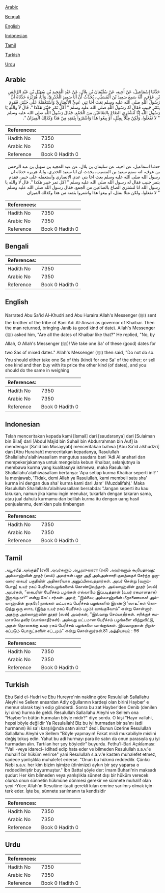 [Arabic](#arabic)

[Bengali](#bengali)

[English](#english)

[Indonesian](#indonesian)

[Tamil](#tamil)

[Turkish](#turkish)

[Urdu](#urdu)

## Arabic


<div dir="rtl" lang="ar" style={{fontSize:'larger',backgroundColor:'#f8f9fa',padding:20}}>
حَدَّثَنَا إِسْمَاعِيلُ، عَنْ أَخِيهِ، عَنْ سُلَيْمَانَ بْنِ بِلاَلٍ، عَنْ عَبْدِ الْمَجِيدِ بْنِ سُهَيْلِ بْنِ عَبْدِ الرَّحْمَنِ بْنِ عَوْفٍ، أَنَّهُ سَمِعَ سَعِيدَ بْنَ الْمُسَيَّبِ، يُحَدِّثُ أَنَّ أَبَا سَعِيدٍ الْخُدْرِيَّ، وَأَبَا، هُرَيْرَةَ حَدَّثَاهُ أَنَّ رَسُولَ اللَّهِ صلى الله عليه وسلم بَعَثَ أَخَا بَنِي عَدِيٍّ الأَنْصَارِيَّ وَاسْتَعْمَلَهُ عَلَى خَيْبَرَ، فَقَدِمَ بِتَمْرٍ جَنِيبٍ فَقَالَ لَهُ رَسُولُ اللَّهِ صلى الله عليه وسلم ‏"‏ أَكُلُّ تَمْرِ خَيْبَرَ هَكَذَا ‏"‏‏.‏ قَالَ لاَ وَاللَّهِ يَا رَسُولَ اللَّهِ إِنَّا لَنَشْتَرِي الصَّاعَ بِالصَّاعَيْنِ مِنَ الْجَمْعِ‏.‏ فَقَالَ رَسُولُ اللَّهِ صلى الله عليه وسلم ‏"‏ لاَ تَفْعَلُوا، وَلَكِنْ مِثْلاً بِمِثْلٍ، أَوْ بِيعُوا هَذَا وَاشْتَرُوا بِثَمَنِهِ مِنْ هَذَا وَكَذَلِكَ الْمِيزَانُ ‏"‏‏.‏
</div>
<div style={{backgroundColor:'#f8f9fa',padding:20, marginBottom: 10}}><table> <thead> <tr> <th>References:</th> <th></th> </tr> </thead> <tbody><tr><td>Hadith No</td><td>7350</td></tr><tr><td>Arabic No</td><td>7350</td></tr><tr><td>Reference</td><td>Book 0 Hadith 0</td></tr></tbody></table></div>


<div dir="rtl" lang="ar" style={{fontSize:'larger',backgroundColor:'#f8f9fa',padding:20}}>
حدثنا اسماعيل، عن اخيه، عن سليمان بن بلال، عن عبد المجيد بن سهيل بن عبد الرحمن بن عوف، انه سمع سعيد بن المسيب، يحدث ان ابا سعيد الخدري، وابا، هريرة حدثاه ان رسول الله صلى الله عليه وسلم بعث اخا بني عدي الانصاري واستعمله على خيبر، فقدم بتمر جنيب فقال له رسول الله صلى الله عليه وسلم " اكل تمر خيبر هكذا ". قال لا والله يا رسول الله انا لنشتري الصاع بالصاعين من الجمع. فقال رسول الله صلى الله عليه وسلم " لا تفعلوا، ولكن مثلا بمثل، او بيعوا هذا واشتروا بثمنه من هذا وكذلك الميزان
</div>
<div style={{backgroundColor:'#f8f9fa',padding:20, marginBottom: 10}}><table> <thead> <tr> <th>References:</th> <th></th> </tr> </thead> <tbody><tr><td>Hadith No</td><td>7350</td></tr><tr><td>Arabic No</td><td>7350</td></tr><tr><td>Reference</td><td>Book 0 Hadith 0</td></tr></tbody></table></div>

## Bengali


<div dir="ltr" lang="bn" style={{fontSize:'larger',backgroundColor:'#f8f9fa',padding:20}}>

</div>
<div style={{backgroundColor:'#f8f9fa',padding:20, marginBottom: 10}}><table> <thead> <tr> <th>References:</th> <th></th> </tr> </thead> <tbody><tr><td>Hadith No</td><td>7350</td></tr><tr><td>Arabic No</td><td>7350</td></tr><tr><td>Reference</td><td>Book 0 Hadith 0</td></tr></tbody></table></div>

## English


<div dir="ltr" lang="en" style={{fontSize:'larger',backgroundColor:'#f8f9fa',padding:20}}>
Narrated Abu Sa'id Al-Khudri and Abu Huraira:Allah's Messenger (ﷺ) sent the brother of the tribe of Bani Adi Al-Ansari as governor of Khaibar. Then the man returned, bringing Janib (a good kind of date). Allah's Messenger (ﷺ) asked him, "Are all the dates of Khaibar like that?" He replied, "No, by Allah, O Allah's Messenger (ﷺ)! We take one Sa' of these (good) dates for two Sas of mixed dates." Allah's Messenger (ﷺ) then said, "Do not do so. You should either take one Sa of this (kind) for one Sa' of the other; or sell one kind and then buy with its price the other kind (of dates), and you should do the same in weighing
</div>
<div style={{backgroundColor:'#f8f9fa',padding:20, marginBottom: 10}}><table> <thead> <tr> <th>References:</th> <th></th> </tr> </thead> <tbody><tr><td>Hadith No</td><td>7350</td></tr><tr><td>Arabic No</td><td>7350</td></tr><tr><td>Reference</td><td>Book 0 Hadith 0</td></tr></tbody></table></div>

## Indonesian


<div dir="ltr" lang="id" style={{fontSize:'larger',backgroundColor:'#f8f9fa',padding:20}}>
Telah menceritakan kepada kami [Ismail] dari [saudaranya] dari [Sulaiman bin Bilal] dari [Abdul Majid bin Suhail bin Abdurrahman bin Auf] ia mendengar [Sa'id bin Musayyab] menceritakan bahwa [Abu Sa'id alkhudzri] dan [Abu Hurairah] menceritakan kepadanya, Rasulullah Shallallahu'alaihiwasallam mengutus saudara bani 'Adi Al anshari dan mempekerjakannya untuk mengelola kebun Khaibar, selanjutnya ia membawa kurma yang kualitasnya istimewa, maka Rasulullah Shallallahu'alaihiwasallam bertanya: 'Apa setiap kurma Khaibar seperti ini? ' Ia menjawab, 'Tidak, demi Allah ya Rasulullah, kami membeli satu sha' kurma ini dengan dua sha' kurma kami dari Jam' (Muzdalifah).' Maka Rasulullah Shallallahu'alaihiwasallam bersabda: "Jangan seperti itu kau lakukan, namun jika kamu ingin menukar, tukarlah dengan takaran sama, atau jual dahulu kurmamu dan belilah kurma itu dengan uang hasil penjualanmu, demikian pula timbangan
</div>
<div style={{backgroundColor:'#f8f9fa',padding:20, marginBottom: 10}}><table> <thead> <tr> <th>References:</th> <th></th> </tr> </thead> <tbody><tr><td>Hadith No</td><td>7350</td></tr><tr><td>Arabic No</td><td>7350</td></tr><tr><td>Reference</td><td>Book 0 Hadith 0</td></tr></tbody></table></div>

## Tamil


<div dir="ltr" lang="ta" style={{fontSize:'larger',backgroundColor:'#f8f9fa',padding:20}}>
அபூசயீத் அல்குத்ரீ (ரலி) அவர்களும் அபூஹுரைரா (ரலி) அவர்களும் கூறியதாவது: அல்லாஹ்வின் தூதர் (ஸல்) அவர்கள் பனூ அதீ அல்அன்சாரி குலத்தைச் சேர்ந்த ஒருவரை கைபர் பகுதியின் அதிகாரியாக அனுப்பிவைத்தார்கள். அவர் சென்று (வரும்போது) உயர் ரகப் பேரீச்சம்பழங்களைக் கொண்டுவந்தார். அல்லாஹ்வின் தூதர் (ஸல்) அவர்கள், “கைபரின் பேரீச்சம் பழங்கள் எல்லாமே இப்படித்தான் (உயர் ரகமானதாக) இருக்குமா?” என்று கேட்டார்கள். அவர், “இல்லை; அல்லாஹ்வின் மீதாணையாக! அல்லாஹ்வின் தூதரே! நாங்கள் மட்டரகப் பேரீச்சம் பழங்களில் இரண்டு ‘ஸாஉ’கள் கொடுத்து ஒரு ஸாஉ (இந்த உயர் ரகப் பேரீச்சம் பழம்) வாங்குவோம்” என்று சொன்னார். அதற்கு அல்லாஹ்வின் தூதர் (ஸல்) அவர்கள், “இவ்வாறு செய்யாதீர்கள். சரிக்குச் சமமாகவே தவிர (வாங்காதீர்கள்). அல்லது மட்டமான பேரீச்சம் பழங்களை விற்றுவிட்டு, அதன் தொகைக்கு உயர் ரகப் பேரீச்சம் பழங்களை வாங்குங்கள். இவ்வாறுதான் நிறுக்கப்படும் பொருட்களின் சட்டமும்” என்று சொன்னார்கள்.81 அத்தியாயம் : 96
</div>
<div style={{backgroundColor:'#f8f9fa',padding:20, marginBottom: 10}}><table> <thead> <tr> <th>References:</th> <th></th> </tr> </thead> <tbody><tr><td>Hadith No</td><td>7350</td></tr><tr><td>Arabic No</td><td>7350</td></tr><tr><td>Reference</td><td>Book 0 Hadith 0</td></tr></tbody></table></div>

## Turkish


<div dir="ltr" lang="tr" style={{fontSize:'larger',backgroundColor:'#f8f9fa',padding:20}}>
Ebu Said el-Hudri ve Ebu Hureyre'nin nakline göre Resulullah Sallallahu Aleyhi ve Sellem ensardan Adiy oğullarının kardeşi olan birini Hayber' e memur olarak tayin edip gönderdi. Sonra bu zat Hayber'den Cenib (denilen iyi cins) hurma ile geldi. Resulullah Sallallahu Aleyhi ve Sellem ona "Hayber'in bütün hurmalan böyle midir?" diye sordu. O kişi "Hayır vallahi, hepsi böyle değildir Ya Resulallah! Biz bu iyi hurmadan bir sa'ını (adi hurmanın) iki sa'ı karşılığında satın alırız" dedi. Bunun üzerine Resulullah Sallallahu Aleyhi ve Sellem "Böyle yapmayın! Fakat misli mukabiliyle mislini değiş tokuş edin. Yahut bu adi hurmayı para ile satın da onun parasıyla şu iyi hurmadan alın. Tartılan her şey böyledir" buyurdu. Fethu'l-Bari Açıklaması: "Vali -veya idareci- idihad edip hata eder ve bilmeden Resulullah s.a.v.'e muhalif bir hüküm verirse" yani Resulullah s.a.v.'e kasten muhalefet etmez, sadece yanlışlıkla muhalefet ederse. "Onun bu hükmü reddedilir. Çünkü Nebi s.a.v. her kim bizim işimize (dinimize) aykırı bir şey yaparsa o reddedilmiştir buyurmuştur." İbn Battal şöyle der: İmam Buhari'nin maksadı şudur: Her kim bilmeden veya yanlışlıkla sünnet dışı bir hüküm verecek olursa onun sünnetin hükmüne dönmesi gerekir ve sünnete muhalif olan şeyi -Yüce Allah'ın Resulüne itaati gerekli kılan emrine sarılmış olmak için- terk eder. İşte bu, sünnete sarılmanın ta kendisidir
</div>
<div style={{backgroundColor:'#f8f9fa',padding:20, marginBottom: 10}}><table> <thead> <tr> <th>References:</th> <th></th> </tr> </thead> <tbody><tr><td>Hadith No</td><td>7350</td></tr><tr><td>Arabic No</td><td>7350</td></tr><tr><td>Reference</td><td>Book 0 Hadith 0</td></tr></tbody></table></div>

## Urdu


<div dir="rtl" lang="ur" style={{fontSize:'larger',backgroundColor:'#f8f9fa',padding:20}}>

</div>
<div style={{backgroundColor:'#f8f9fa',padding:20, marginBottom: 10}}><table> <thead> <tr> <th>References:</th> <th></th> </tr> </thead> <tbody><tr><td>Hadith No</td><td>7350</td></tr><tr><td>Arabic No</td><td>7350</td></tr><tr><td>Reference</td><td>Book 0 Hadith 0</td></tr></tbody></table></div>